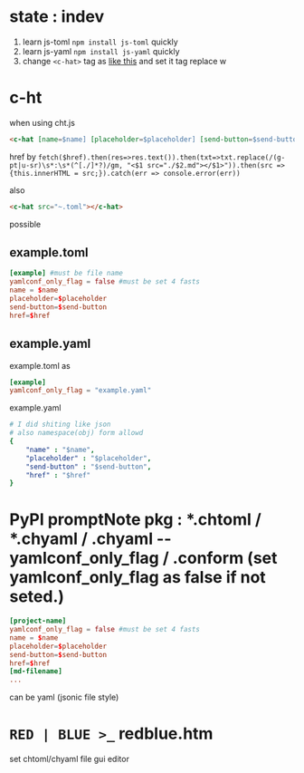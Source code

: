 # state : indev

1. learn js-toml `npm install js-toml` quickly
2. learn js-yaml `npm install js-yaml` quickly
3. change `<c-hat>` tag as [like this](#c-ht) and set it <c-ht> tag replace w <c-hat>

# c-ht
when using cht.js
```html
<c-hat [name=$name] [placeholder=$placeholder] [send-button=$send-button] href=~></c-hat>
```

href by
`fetch($href).then(res=>res.text()).then(txt=>txt.replace(/(g-pt|u-sr)\s*:\s*(^[./]*?)/gm, "<$1 src="./$2.md"></$1>")).then(src => {this.innerHTML = src;}).catch(err => console.error(err))`

also
```html
<c-hat src="~.toml"></c-hat>
```
possible

## example.toml
```toml
[example] #must be file name
yamlconf_only_flag = false #must be set 4 fasts
name = $name
placeholder=$placeholder
send-button=$send-button
href=$href
```

## example.yaml
example.toml as
```toml
[example]
yamlconf_only_flag = "example.yaml"
```

example.yaml
```yaml
# I did shiting like json
# also namespace(obj) form allowd
{
    "name" : "$name",
    "placeholder" : "$placeholder",
    "send-button" : "$send-button",
    "href" : "$href"
}
```

# PyPI promptNote pkg : *.chtoml / *.chyaml / .chyaml --yamlconf_only_flag / .conform (set yamlconf_only_flag as false if not seted.)
```toml
[project-name]
yamlconf_only_flag = false #must be set 4 fasts
name = $name
placeholder=$placeholder
send-button=$send-button
href=$href
[md-filename]
...
```

can be yaml (jsonic file style)

# `RED | BLUE >_` redblue.htm
set chtoml/chyaml file gui editor
